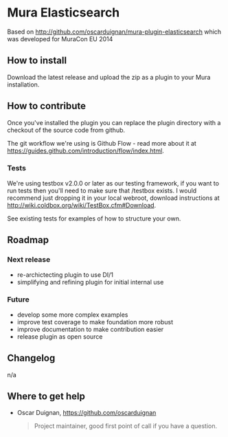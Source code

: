 # Mura Elasticsearch

Based on http://github.com/oscarduignan/mura-plugin-elasticsearch which was developed for MuraCon EU 2014

## How to install

Download the latest release and upload the zip as a plugin to your Mura installation.

## How to contribute

Once you've installed the plugin you can replace the plugin directory with a checkout of the source code from github.

The git workflow we're using is Github Flow - read more about it at https://guides.github.com/introduction/flow/index.html.

### Tests

We're using testbox v2.0.0 or later as our testing framework, if you want to run tests then you'll need to make sure that /testbox exists. I would recommend just dropping it in your local webroot, download instructions at http://wiki.coldbox.org/wiki/TestBox.cfm#Download.

See existing tests for examples of how to structure your own.

## Roadmap

### Next release

* re-archictecting plugin to use DI/1
* simplifying and refining plugin for initial internal use

### Future

* develop some more complex examples
* improve test coverage to make foundation more robust
* improve documentation to make contribution easier
* release plugin as open source

## Changelog

n/a

## Where to get help

* Oscar Duignan, https://github.com/oscarduignan

    > Project maintainer, good first point of call if you have a question.
